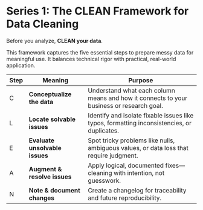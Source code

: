 # Series 1: The CLEAN Framework for Data Cleaning

Before you analyze, **CLEAN your data**.

This framework captures the five essential steps to prepare messy data for meaningful use. It balances technical rigor with practical, real-world application.

| Step | Meaning                        | Purpose                                                                                  |
|------|-------------------------------|------------------------------------------------------------------------------------------|
| C    | **Conceptualize the data**     | Understand what each column means and how it connects to your business or research goal. |
| L    | **Locate solvable issues**     | Identify and isolate fixable issues like typos, formatting inconsistencies, or duplicates. |
| E    | **Evaluate unsolvable issues** | Spot tricky problems like nulls, ambiguous values, or data loss that require judgment.    |
| A    | **Augment & resolve issues**   | Apply logical, documented fixes—cleaning with intention, not guesswork.                  |
| N    | **Note & document changes**    | Create a changelog for traceability and future reproducibility.                          |
